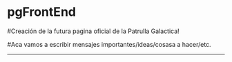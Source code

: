 # pgFrontEnd
#Creación de la futura pagina oficial de la Patrulla Galactica!

#Aca vamos a escribir mensajes importantes/ideas/cosasa a hacer/etc.

--------------------------------------------------------------------
